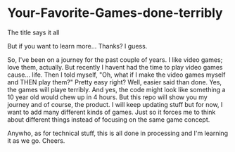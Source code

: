 # Your-Favorite-Games-done-terribly
The title says it all

But if you want to learn more... Thanks? I guess.

So, I've been on a journey for the past couple of years. I like video games; love them, actually. But recently I havent had the time to play video games cause... life.
Then I told myself, "Oh, what if I make the video games myself and THEN play them?"
Pretty easy right? Well, easier said than done. Yes, the games will playe terribly. And yes, the code might look like something a 10 year old would chew up in 4 hours. But this repo will show you my journey and of course, the product. I will keep updating stuff but for now, I want to add many different kinds of games. Just so it forces me to think about different things instead of focusing on the same game concept.

Anywho, as for technical stuff, this is all done in processing and I'm learning it as we go. Cheers.
